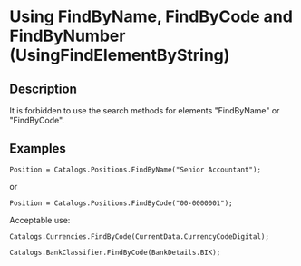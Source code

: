 # Using FindByName, FindByCode and FindByNumber (UsingFindElementByString)

<!-- Блоки выше заполняются автоматически, не трогать -->
## Description

It is forbidden to use the search methods for elements "FindByName" or "FindByCode".

## Examples

```bsl
Position = Catalogs.Positions.FindByName("Senior Accountant");
```

or

```bsl
Position = Catalogs.Positions.FindByCode("00-0000001");
```

Acceptable use:
```bsl
Catalogs.Currencies.FindByCode(CurrentData.CurrencyCodeDigital);
```
```bsl
Catalogs.BankClassifier.FindByCode(BankDetails.BIK);
```
